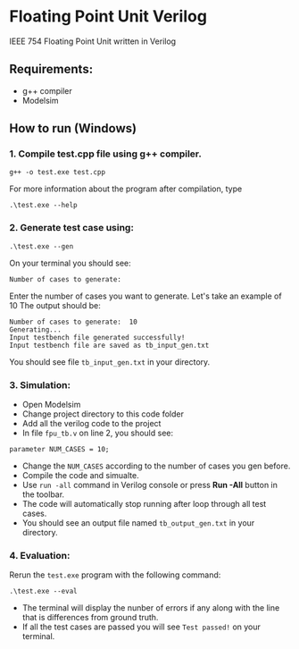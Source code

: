 # Floating Point Unit Verilog
IEEE 754 Floating Point Unit written in Verilog
## Requirements:
- g++ compiler
- Modelsim
## How to run (Windows)
### 1. Compile test.cpp file using g++ compiler.
```
g++ -o test.exe test.cpp
```
For more information about the program after compilation, type
```
.\test.exe --help
```
### 2. Generate test case using:
```
.\test.exe --gen
```
On your terminal you should see:
```
Number of cases to generate:
```
Enter the number of cases you want to generate. Let's take an example of 10
The output should be:
```
Number of cases to generate:  10
Generating...
Input testbench file generated successfully!
Input testbench file are saved as tb_input_gen.txt
```
You should see file ```tb_input_gen.txt``` in your directory.
### 3. Simulation:
- Open Modelsim
- Change project directory to this code folder
- Add all the verilog code to the project
- In file ```fpu_tb.v``` on line 2, you should see:
```
parameter NUM_CASES = 10;
```
- Change the ```NUM_CASES``` according to the number of cases you gen before.
- Compile the code and simualte.
- Use ```run -all``` command in Verilog console or press **Run -All** button in the toolbar.
- The code will automatically stop running after loop through all test cases.
- You should see an output file named ```tb_output_gen.txt``` in your directory.
### 4. Evaluation:
Rerun the ```test.exe``` program with the following command:
```shell
.\test.exe --eval
```
- The terminal will display the nunber of errors if any along with the line that is differences from ground truth.
- If all the test cases are passed you will see ```Test passed!``` on your terminal.
